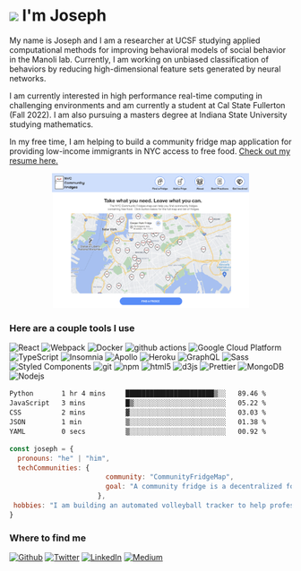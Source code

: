 <h1><img src="https://emojis.slackmojis.com/emojis/images/1531849430/4246/blob-sunglasses.gif?1531849430" width="30"/> I'm Joseph</h1>

<p>My name is Joseph and I am a researcher at UCSF studying applied computational methods for improving behavioral models of social behavior in the Manoli lab. Currently, I am working on unbiased classification of behaviors by reducing high-dimensional feature sets generated by neural networks.</p>

<p>I am currently interested in high performance real-time computing in challenging environments and am currently a student at Cal State Fullerton (Fall 2022). I am also pursuing a masters degree at Indiana State University studying mathematics. </p>

<p>In my free time, I am helping to build a community fridge map application for providing low-income immigrants in NYC access to free food. <a href="https://josephmaa.github.io/website-resume/">Check out my resume here.</a></p>

<p align="center" width="100%">
  <img src="assets/fridge_map.png" width="70%">
</p>

<h3>Here are a couple tools I use</h3>
<p>
  <img alt="React" src="https://img.shields.io/badge/-React-45b8d8?style=flat-square&logo=react&logoColor=white" />
  <img alt="Webpack" src="https://img.shields.io/badge/-Webpack-8DD6F9?style=flat-square&logo=webpack&logoColor=white" /> 
  <img alt="Docker" src="https://img.shields.io/badge/-Docker-46a2f1?style=flat-square&logo=docker&logoColor=white" />
  <img alt="github actions" src="https://img.shields.io/badge/-Github_Actions-2088FF?style=flat-square&logo=github-actions&logoColor=white" />
  <img alt="Google Cloud Platform" src="https://img.shields.io/badge/-Google_Cloud_Platform-1a73e8?style=flat-square&logo=google-cloud&logoColor=white" />
  <img alt="TypeScript" src="https://img.shields.io/badge/-TypeScript-007ACC?style=flat-square&logo=typescript&logoColor=white" />
  <img alt="Insomnia" src="https://img.shields.io/badge/-Insomnia-5849BE?style=flat-square&logo=insomnia&logoColor=white" />
  <img alt="Apollo" src="https://img.shields.io/badge/-Apollo%20GraphQL-311C87?style=flat-square&logo=apollo-graphql&logoColor=white" />
  <img alt="Heroku" src="https://img.shields.io/badge/-Heroku-430098?style=flat-square&logo=heroku&logoColor=white" />
  <img alt="GraphQL" src="https://img.shields.io/badge/-GraphQL-E10098?style=flat-square&logo=graphql&logoColor=white" />
  <img alt="Sass" src="https://img.shields.io/badge/-Sass-CC6699?style=flat-square&logo=sass&logoColor=white" />
  <img alt="Styled Components" src="https://img.shields.io/badge/-Styled_Components-db7092?style=flat-square&logo=styled-components&logoColor=white" />
  <img alt="git" src="https://img.shields.io/badge/-Git-F05032?style=flat-square&logo=git&logoColor=white" />
  <img alt="npm" src="https://img.shields.io/badge/-NPM-CB3837?style=flat-square&logo=npm&logoColor=white" />
  <img alt="html5" src="https://img.shields.io/badge/-HTML5-E34F26?style=flat-square&logo=html5&logoColor=white" />
  <img alt="d3js" src="https://img.shields.io/badge/-D3.js-F9A03C?style=flat-square&logo=d3.js&logoColor=white" />
  <img alt="Prettier" src="https://img.shields.io/badge/-Prettier-F7B93E?style=flat-square&logo=prettier&logoColor=white" />
  <img alt="MongoDB" src="https://img.shields.io/badge/-MongoDB-13aa52?style=flat-square&logo=mongodb&logoColor=white" />
  <img alt="Nodejs" src="https://img.shields.io/badge/-Nodejs-43853d?style=flat-square&logo=Node.js&logoColor=white" />
</p>

<!--START_SECTION:waka-->

```txt
Python       1 hr 4 mins     ██████████████████████▒░░   89.46 %
JavaScript   3 mins          █▒░░░░░░░░░░░░░░░░░░░░░░░   05.22 %
CSS          2 mins          ▓░░░░░░░░░░░░░░░░░░░░░░░░   03.03 %
JSON         1 min           ▒░░░░░░░░░░░░░░░░░░░░░░░░   01.38 %
YAML         0 secs          ▒░░░░░░░░░░░░░░░░░░░░░░░░   00.92 %
```

<!--END_SECTION:waka-->

```javascript
const joseph = {
  pronouns: "he" | "him",
  techCommunities: {
                        community: "CommunityFridgeMap",
                        goal: "A community fridge is a decentralized food resource. There are dozens of fridges hosted by volunteers across the New York City area."
                      },
 hobbies: "I am building an automated volleyball tracker to help professional teams automate set accuracy"
}
```

<h3>Where to find me</h3>
<p><a href="https://github.com/josephmaa" target="_blank"><img alt="Github" src="https://img.shields.io/badge/GitHub-%2312100E.svg?&style=for-the-badge&logo=Github&logoColor=white" /></a> <a href="https://twitter.com/JosephMaa2" target="_blank"><img alt="Twitter" src="https://img.shields.io/badge/twitter-%231DA1F2.svg?&style=for-the-badge&logo=twitter&logoColor=white" /></a> <a href="https://www.linkedin.com/in/joseph-m-34696aa2/" target="_blank"><img alt="LinkedIn" src="https://img.shields.io/badge/linkedin-%230077B5.svg?&style=for-the-badge&logo=linkedin&logoColor=white" /></a> <a href="https://medium.com/@josephgmaa" target="_blank"><img alt="Medium" src="https://img.shields.io/badge/medium-%2312100E.svg?&style=for-the-badge&logo=medium&logoColor=white" /></a>
</p>
